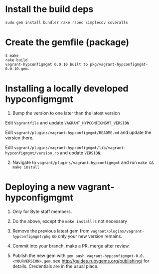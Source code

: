 Install the build deps
======================

```
sudo gem install bundler rake rspec simplecov coveralls
```

Create the gemfile (package)
============================

```
$ make
rake build
vagrant-hypconfigmgmt 0.0.10 built to pkg/vagrant-hypconfigmgmt-0.0.10.gem.
```

Installing a locally developed hypconfigmgmt
============================================

1. Bump the version to one later than the latest version

Edit `Vagrantfile` and update `VAGRANT_HYPCONFIGMGMT_VERSION`

Edit `vagrant/plugins/vagrant-hypconfigmgmt/README.md` and update the version there.

Edit `vagrant/plugins/vagrant-hypconfigmgmt/lib/vagrant-hypconfigmgmt/version.rb` and update `VERSION`.

2. Navigate to `vagrant/plugins/vagrant-hypconfigmgmt` and run `make && make install`


Deploying a new vagrant-hypconfigmgmt
=====================================

1. Only for Byte staff members.

2. Do the above, except the `make install` is not necessary

3. Remove the previous latest gem from `vagrant/plugins/vagrant-hypconfigmgmt/pkg` so only your new version remains.

4. Commit into your branch, make a PR, merge after review.

5. Publish the new gem with `gem push vagrant-hypconfigmgmt-0.0.<YOURVERSION>.gem`, see http://guides.rubygems.org/publishing/ for details. Credentials are in the usual place.

